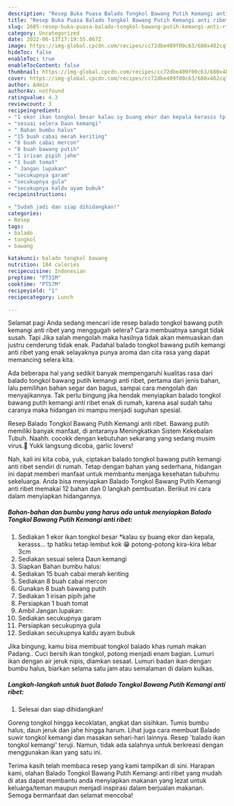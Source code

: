 ```yaml
---
description: "Resep Buka Puasa Balado Tongkol Bawang Putih Kemangi anti ribet, Bisa Manjain Lidah"
title: "Resep Buka Puasa Balado Tongkol Bawang Putih Kemangi anti ribet, Bisa Manjain Lidah"
slug: 2605-resep-buka-puasa-balado-tongkol-bawang-putih-kemangi-anti-ribet-bisa-manjain-lidah
category: Uncategorized
date: 2022-06-13T17:19:55.067Z
image: https://img-global.cpcdn.com/recipes/cc72dbe409f00c63/680x482cq70/balado-tongkol-bawang-putih-kemangi-anti-ribet-foto-resep-utama.jpg
hideToc: false
enableToc: true
enableTocContent: false
thumbnail: https://img-global.cpcdn.com/recipes/cc72dbe409f00c63/680x482cq70/balado-tongkol-bawang-putih-kemangi-anti-ribet-foto-resep-utama.jpg
cover: https://img-global.cpcdn.com/recipes/cc72dbe409f00c63/680x482cq70/balado-tongkol-bawang-putih-kemangi-anti-ribet-foto-resep-utama.jpg
author: Admin
authorAv: notfound
ratingvalue: 4.3
reviewcount: 3
recipeingredient:
- "1 ekor ikan tongkol besar kalau sy buang ekor dan kepala kerasss tp hatiku tetap lembut kok  potongpotong kirakira lebar 3cm"
- "sesuai selera Daun kemangi"
- " Bahan bumbu halus"
- "15 buah cabai merah keriting"
- "8 buah cabai mercon"
- "8 buah bawang putih"
- "1 irisan pipih jahe"
- "1 buah tomat"
- " Jangan lupakan"
- "secukupnya garam"
- "secukupnya gula"
- "secukupnya kaldu ayam bubuk"
recipeinstructions:

- "Sudah jadi dan siap dihidangkan!"
categories:
- Resep
tags:
- balado
- tongkol
- bawang

katakunci: balado tongkol bawang 
nutrition: 184 calories
recipecuisine: Indonesian
preptime: "PT31M"
cooktime: "PT57M"
recipeyield: "1"
recipecategory: Lunch

---
```



Selamat pagi Anda sedang mencari ide resep balado tongkol bawang putih kemangi anti ribet yang menggugah selera? Cara membuatnya sangat tidak susah. Tapi Jika salah mengolah maka hasilnya tidak akan memuaskan dan justru cenderung tidak enak. Padahal balado tongkol bawang putih kemangi anti ribet yang enak selayaknya punya aroma dan cita rasa yang dapat memancing selera kita.


Ada beberapa hal yang sedikit banyak mempengaruhi kualitas rasa dari balado tongkol bawang putih kemangi anti ribet, pertama dari jenis bahan, lalu pemilihan bahan segar dan bagus, sampai cara mengolah dan menyajikannya. Tak perlu bingung jika hendak menyiapkan balado tongkol bawang putih kemangi anti ribet enak di rumah, karena asal sudah tahu caranya maka hidangan ini mampu menjadi suguhan spesial.

Resep Balado Tongkol Bawang Putih Kemangi anti ribet. Bawang putih memiliki banyak manfaat, di antaranya Meningkatkan Sistem Kekebalan Tubuh. Naahh. cocokk dengan kebutuhan sekarang yang sedang musim virus.🙂 Yukk langsung dicoba, garlic lovers!


Nah, kali ini kita coba, yuk, ciptakan balado tongkol bawang putih kemangi anti ribet sendiri di rumah. Tetap dengan bahan yang sederhana, hidangan ini dapat memberi manfaat untuk membantu menjaga kesehatan tubuhmu sekeluarga. Anda bisa menyiapkan Balado Tongkol Bawang Putih Kemangi anti ribet memakai 12 bahan dan 0 langkah pembuatan. Berikut ini cara dalam menyiapkan hidangannya.

<!--inarticleads1-->

##### Bahan-bahan dan bumbu yang harus ada untuk menyiapkan Balado Tongkol Bawang Putih Kemangi anti ribet:

1. Sediakan 1 ekor ikan tongkol besar *kalau sy buang ekor dan kepala, kerasss... tp hatiku tetap lembut kok 😁 potong-potong kira-kira lebar 3cm
1. Sediakan sesuai selera Daun kemangi
1. Siapkan  Bahan bumbu halus:
1. Sediakan 15 buah cabai merah keriting
1. Sediakan 8 buah cabai mercon
1. Gunakan 8 buah bawang putih
1. Sediakan 1 irisan pipih jahe
1. Persiapkan 1 buah tomat
1. Ambil  Jangan lupakan:
1. Sediakan secukupnya garam
1. Persiapkan secukupnya gula
1. Sediakan secukupnya kaldu ayam bubuk


Jika bingung, kamu bisa membuat tongkol balado khas rumah makan Padang.. Cuci bersih ikan tongkol, potong menjadi enam bagian. Lumuri ikan dengan air jeruk nipis, diamkan sesaat. Lumuri badan ikan dengan bumbu halus, biarkan selama satu jam atau semalaman di dalam kulkas. 

<!--inarticleads2-->

##### Langkah-langkah untuk buat Balado Tongkol Bawang Putih Kemangi anti ribet:


1. Selesai dan siap dihidangkan!

Goreng tongkol hingga kecoklatan, angkat dan sisihkan. Tumis bumbu halus, daun jeruk dan jahe hingga harum. Lihat juga cara membuat Balado suwir tongkol kemangi dan masakan sehari-hari lainnya. Resep &#39;balado ikan tongkol kemangi&#39; teruji. Namun, tidak ada salahnya untuk berkreasi dengan menggunakan ikan yang satu ini. 

Terima kasih telah membaca resep yang kami tampilkan di sini. Harapan kami, olahan Balado Tongkol Bawang Putih Kemangi anti ribet yang mudah di atas dapat membantu anda menyiapkan makanan yang lezat untuk keluarga/teman maupun menjadi inspirasi dalam berjualan makanan. Semoga bermanfaat dan selamat mencoba!
